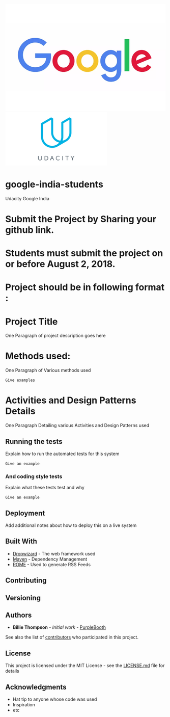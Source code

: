 ![alt text](google2.0.0.jpg) ![alt_text](Udacity_logo.png)

# google-india-students
Udacity Google India


# Submit the Project by Sharing your github link.
# Students must submit the project on or before August 2, 2018. 
# Project should be in following format :



# Project Title

One Paragraph of project description goes here

#  Methods used:

One Paragraph of Various methods used 

```
Give examples
```

# Activities and Design Patterns Details

One Paragraph Detailing various Activities and Design Patterns used


## Running the tests

Explain how to run the automated tests for this system


```
Give an example
```

### And coding style tests

Explain what these tests test and why

```
Give an example
```

## Deployment

Add additional notes about how to deploy this on a live system

## Built With

* [Dropwizard](http://www.dropwizard.io/1.0.2/docs/) - The web framework used
* [Maven](https://maven.apache.org/) - Dependency Management
* [ROME](https://rometools.github.io/rome/) - Used to generate RSS Feeds

## Contributing


## Versioning


## Authors

* **Billie Thompson** - *Initial work* - [PurpleBooth](https://github.com/PurpleBooth)

See also the list of [contributors](https://github.com/your/project/contributors) who participated in this project.

## License

This project is licensed under the MIT License - see the [LICENSE.md](LICENSE.md) file for details

## Acknowledgments

* Hat tip to anyone whose code was used
* Inspiration
* etc

